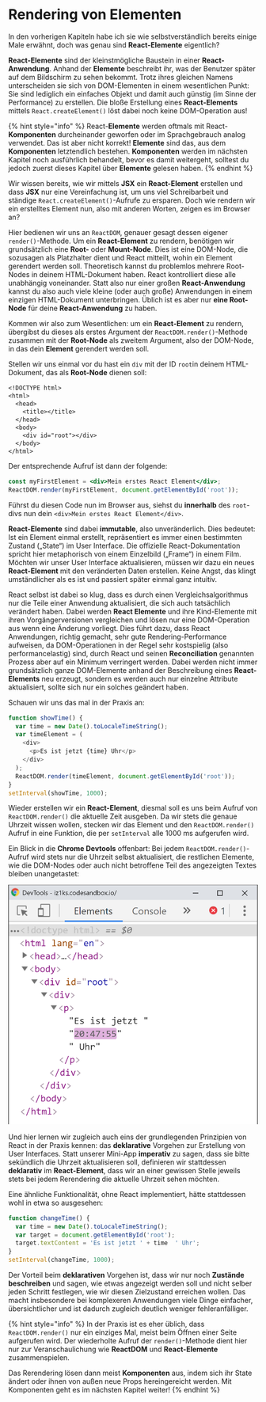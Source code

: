 # Rendering von Elementen

In den vorherigen Kapiteln habe ich sie wie selbstverständlich bereits einige Male erwähnt, doch was genau sind **React-Elemente** eigentlich?

**React-Elemente** sind der kleinstmögliche Baustein in einer **React-Anwendung**. Anhand der **Elemente** beschreibt ihr, was der Benutzer später auf dem Bildschirm zu sehen bekommt. Trotz ihres gleichen Namens unterscheiden sie sich von DOM-Elementen in einem wesentlichen Punkt: Sie sind lediglich ein einfaches Objekt und damit auch günstig \(im Sinne der Performance\) zu erstellen. Die bloße Erstellung eines **React-Elements** mittels `React.createElement()` löst dabei noch keine DOM-Operation aus!

{% hint style="info" %}
React-**Elemente** werden oftmals mit React-**Komponenten** durcheinander geworfen oder im Sprachgebrauch analog verwendet. Das ist aber nicht korrekt! **Elemente** sind das, aus dem **Komponenten** letztendlich bestehen. **Komponenten** werden im nächsten Kapitel noch ausführlich behandelt, bevor es damit weitergeht, solltest du jedoch zuerst dieses Kapitel über **Elemente** gelesen haben.
{% endhint %}

Wir wissen bereits, wie wir mittels **JSX** ein **React-Element** erstellen und dass **JSX** nur eine Vereinfachung ist, um uns viel Schreibarbeit und ständige `React.createElement()`-Aufrufe zu ersparen. Doch wie rendern wir ein erstelltes Element nun, also mit anderen Worten, zeigen es im Browser an?

Hier bedienen wir uns an `ReactDOM`, genauer gesagt dessen eigener `render()`-Methode. Um ein **React-Element** zu rendern, benötigen wir grundsätzlich eine **Root-** oder **Mount-Node**. Dies ist eine DOM-Node, die sozusagen als Platzhalter dient und React mitteilt, wohin ein Element gerendert werden soll. Theoretisch kannst du problemlos mehrere Root-Nodes in deinem HTML-Dokument haben. React kontrolliert diese alle unabhängig voneinander. Statt also nur einer großen **React-Anwendung** kannst du also auch viele kleine \(oder auch große\) Anwendungen in einem einzigen HTML-Dokument unterbringen. Üblich ist es aber nur **eine Root-Node** für deine **React-Anwendung** zu haben.

Kommen wir also zum Wesentlichen: um ein **React-Element** zu rendern, übergibst du dieses als erstes Argument der `ReactDOM.render()`-Methode zusammen mit der **Root-Node** als zweitem Argument, also der DOM-Node, in das dein **Element** gerendert werden soll.

Stellen wir uns einmal vor du hast ein `div` mit der ID `root`in deinem HTML-Dokument, das als **Root-Node** dienen soll:

```markup
<!DOCTYPE html>
<html>
  <head>
    <title></title>
  </head>
  <body>
    <div id="root"></div>
  </body>
</html>
```

Der entsprechende Aufruf ist dann der folgende:

```jsx
const myFirstElement = <div>Mein erstes React Element</div>;
ReactDOM.render(myFirstElement, document.getElementById('root'));
```

Führst du diesen Code nun im Browser aus, siehst du **innerhalb** des `root`-divs nun dein `<div>Mein erstes React Element</div>`.

**React-Elemente** sind dabei **immutable**, also unveränderlich. Dies bedeutet: Ist ein Element einmal erstellt, repräsentiert es immer einen bestimmten Zustand \(„State“\) im User Interface. Die offizielle React-Dokumentation spricht hier metaphorisch von einem Einzelbild \(„Frame“\) in einem Film. Möchten wir unser User Interface aktualisieren, müssen wir dazu ein neues **React-Element** mit den veränderten Daten erstellen. Keine Angst, das klingt umständlicher als es ist und passiert später einmal ganz intuitiv.

React selbst ist dabei so klug, dass es durch einen Vergleichsalgorithmus nur die Teile einer Anwendung aktualisiert, die sich auch tatsächlich verändert haben. Dabei werden **React Elemente** und ihre Kind-Elemente mit ihren Vorgängerversionen vergleichen und lösen nur eine DOM-Operation aus wenn eine Änderung vorliegt. Dies führt dazu, dass React Anwendungen, richtig gemacht, sehr gute Rendering-Performance aufweisen, da DOM-Operationen in der Regel sehr kostspielig \(also performancelastig\) sind, durch React und seinen **Reconciliation** genannten Prozess aber auf ein Minimum verringert werden. Dabei werden nicht immer grundsätzlich ganze DOM-Elemente anhand der Beschreibung eines **React-Elements** neu erzeugt, sondern es werden auch nur einzelne Attribute aktualisiert, sollte sich nur ein solches geändert haben.

Schauen wir uns das mal in der Praxis an:

```javascript
function showTime() {
  var time = new Date().toLocaleTimeString();
  var timeElement = (
    <div>
      <p>Es ist jetzt {time} Uhr</p>
    </div>
  );
  ReactDOM.render(timeElement, document.getElementById('root'));
}
setInterval(showTime, 1000);
```

Wieder erstellen wir ein **React-Element**, diesmal soll es uns beim Aufruf von `ReactDOM.render()` die aktuelle Zeit ausgeben. Da wir stets die genaue Uhrzeit wissen wollen, stecken wir das Element und den `ReactDOM.render()` Aufruf in eine Funktion, die per `setInterval` alle 1000 ms aufgerufen wird.

Ein Blick in die **Chrome Devtools** offenbart: Bei jedem `ReactDOM.render()`-Aufruf wird stets nur die Uhrzeit selbst aktualisiert, die restlichen Elemente, wie die DOM-Nodes oder auch nicht betroffene Teil des angezeigten Textes bleiben unangetastet:

![React aktualisiert nur die Zeit selbst, nichts anderes.](../.gitbook/assets/react-update.png)

Und hier lernen wir zugleich auch eins der grundlegenden Prinzipien von React in der Praxis kennen: das **deklarative** Vorgehen zur Erstellung von User Interfaces. Statt unserer Mini-App **imperativ** zu sagen, dass sie bitte sekündlich die Uhrzeit aktualisieren soll, definieren wir stattdessen **deklarativ** im **React-Element**, dass wir an einer gewissen Stelle jeweils stets bei jedem Rerendering die aktuelle Uhrzeit sehen möchten.

Eine ähnliche Funktionalität, ohne React implementiert, hätte stattdessen wohl in etwa so ausgesehen:

```javascript
function changeTime() {
  var time = new Date().toLocaleTimeString();
  var target = document.getElementById('root');
  target.textContent = 'Es ist jetzt ' + time  ' Uhr';
}
setInterval(changeTime, 1000);
```

Der Vorteil beim **deklarativen** Vorgehen ist, dass wir nur noch **Zustände beschreiben** und sagen, wie etwas angezeigt werden soll und nicht selber jeden Schritt festlegen, wie wir diesen Zielzustand erreichen wollen. Das macht insbesondere bei komplexeren Anwendungen viele Dinge einfacher, übersichtlicher und ist dadurch zugleich deutlich weniger fehleranfälliger.

{% hint style="info" %}
In der Praxis ist es eher üblich, dass `ReactDOM.render()` nur ein einziges Mal, meist beim Öffnen einer Seite aufgerufen wird. Der wiederholte Aufruf der `render()`-Methode dient hier nur zur Veranschaulichung wie **ReactDOM** und **React-Elemente** zusammenspielen.

Das Rerendering lösen dann meist **Komponenten** aus, indem sich ihr State ändert oder ihnen von außen neue Props hereingereicht werden. Mit Komponenten geht es im nächsten Kapitel weiter!
{% endhint %}

